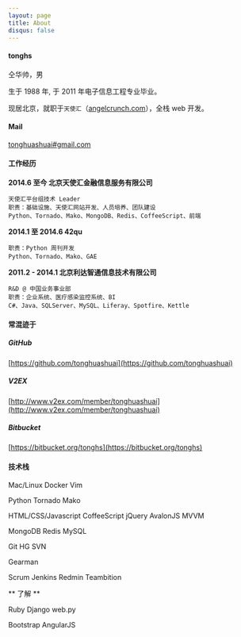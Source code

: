 ```yaml
---
layout: page
title: About
disqus: false
---
```


#### tonghs

仝华帅，男

生于 1988 年, 于 2011 年电子信息工程专业毕业。

现居北京，就职于`天使汇`（[angelcrunch.com](http://angelcrunch.com)），全栈 web 开发。

#### Mail
[tonghuashuai#gmail.com](mailto:tonghuashuai@gmail.com)

#### 工作经历

**2014.6 至今 北京天使汇金融信息服务有限公司**

    天使汇平台组技术 Leader
    职责：基础设施、天使汇网站开发、人员培养、团队建设
    Python、Tornado、Mako、MongoDB、Redis、CoffeeScript、前端

**2014.1 至 2014.6 42qu**

    职责：Python 周刊开发
    Python、Tornado、Mako、GAE

**2011.2 - 2014.1 北京利达智通信息技术有限公司**

    R&D @ 中国业务事业部
    职责：企业系统、医疗感染监控系统、BI
    C#、Java、SQLServer、MySQL、Liferay、Spotfire、Kettle

#### 常混迹于

##### GitHub
[https://github.com/tonghuashuai](https://github.com/tonghuashuai)

##### V2EX
[http://www.v2ex.com/member/tonghuashuai](http://www.v2ex.com/member/tonghuashuai)

##### Bitbucket
[https://bitbucket.org/tonghs](https://bitbucket.org/tonghs)

#### 技术栈
Mac/Linux Docker Vim

Python Tornado Mako

HTML/CSS/Javascript CoffeeScript jQuery AvalonJS MVVM

MongoDB Redis MySQL

Git HG SVN

Gearman

Scrum Jenkins Redmin Teambition

** 了解 **

Ruby Django web.py

Bootstrap AngularJS
